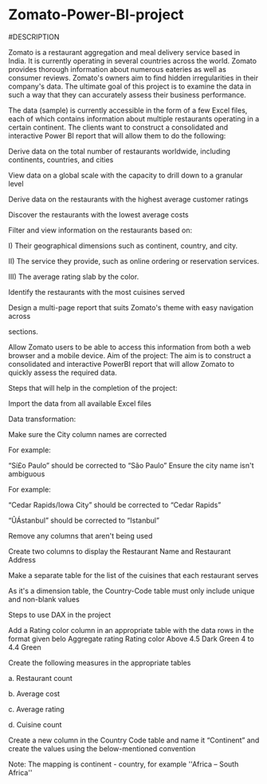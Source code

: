 # Zomato-Power-BI-project
#DESCRIPTION

Zomato is a restaurant aggregation and meal delivery service based in India. It is currently operating in several countries across the world. Zomato provides thorough information about numerous eateries as well as consumer reviews. Zomato's owners aim to find hidden irregularities in their company's data. The ultimate goal of this project is to examine the data in such a way that they can accurately assess their business performance.

The data (sample) is currently accessible in the form of a few Excel files, each of which contains information about multiple restaurants operating in a certain continent. The clients want to construct a consolidated and interactive Power BI report that will allow them to do the following:

Derive data on the total number of restaurants worldwide, including continents, countries, and cities

View data on a global scale with the capacity to drill down to a granular level

Derive data on the restaurants with the highest average customer ratings

Discover the restaurants with the lowest average costs

Filter and view information on the restaurants based on:

I) Their geographical dimensions such as continent, country, and city.

II) The service they provide, such as online ordering or reservation services.

III) The average rating slab by the color.

Identify the restaurants with the most cuisines served

Design a multi-page report that suits Zomato's theme with easy navigation across

sections.

Allow Zomato users to be able to access this information from both a web browser and a mobile device. Aim of the project:
The aim is to construct a consolidated and interactive PowerBI report that will allow Zomato to quickly assess the required data.

Steps that will help in the completion of the project:

Import the data from all available Excel files

Data transformation:

Make sure the City column names are corrected

For example:

“Sí£o Paulo” should be corrected to “São Paulo” Ensure the city name isn't ambiguous

For example:

“Cedar Rapids/Iowa City” should be corrected to “Cedar Rapids”

“ÛÁstanbul” should be corrected to “Istanbul”

Remove any columns that aren't being used

Create two columns to display the Restaurant Name and Restaurant Address

Make a separate table for the list of the cuisines that each restaurant serves

As it's a dimension table, the Country-Code table must only include unique and non-blank values

Steps to use DAX in the project

Add a Rating color column in an appropriate table with the data rows in the format given belo
Aggregate rating
Rating color Above 4.5
Dark Green 4 to 4.4
Green

Create the following measures in the appropriate tables

a. Restaurant count

b. Average cost

c. Average rating

d. Cuisine count

Create a new column in the Country Code table and name it “Continent” and create the values using the below-mentioned convention

Note: The mapping is continent - country, for example ''Africa – South Africa''
